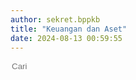 ```yaml
---
author: sekret.bppkb
title: "Keuangan dan Aset"
date: 2024-08-13 00:59:55
---
```


<script>
    const items = [
        {
            title: "Laporan LRA Tahun 2023",
            category: "Laporan Keuangan",
            link: "https://drive.google.com/file/d/1Emsczi_-IqZyLl2ew4i5U-iimvVdNzTe/preview",
            file: ""
        },
        {
            title: "Laporan CALK Tahun 2023",
            category: "Laporan Keuangan",
            link: "https://drive.google.com/file/d/14tTCrbMkxUQmlZJV4Tqfx_W_-FLrxGNz/preview",
            file: ""
        },
        {
            title: "Laporan Neraca Tahun 2023",
            category: "Laporan Keuangan",
            link: "https://drive.google.com/file/d/1VBiryQOg1U1fZvDGAKo1g70mTxBOJo-8/preview",
            file: ""
        },
        {
            title: "Laporan Keuangan Balitbang Tahun 2023",
            category: "Laporan Keuangan",
            link: "https://drive.google.com/file/d/1sRiVKjD1CjmrKboKbE7jyYB9SuR04jgG/preview",
            file: ""
        },
        {
            title: "Laporan Keuangan Balitbang Tahun 2022",
            category: "Laporan Keuangan",
            link: "https://drive.google.com/file/d/144qsd-2fAvmsNtUuRf2XZWpNiB44dQG0/preview",
            file: ""
        },
        {
            title: "Laporan Keuangan Balitbang Tahun 2021",
            category: "Laporan Keuangan",
            link: "https://drive.google.com/file/d/1Dg4hAnIoo_Xon_44c4Mw2qa7g2RbsrpD/preview",
            file: ""
        },
        {
            title: "Laporan Keuangan Balitbang Tahun 2020",
            category: "Laporan Keuangan",
            link: "https://drive.google.com/file/d/1gYMXvKYlm_xr9zN81e0Kn8JnU6TfYf4h/preview",
            file: ""
        },
        {
            title: "Laporan Aset Balitbang Tahun 2023",
            category: "Laporan Aset",
            link: "https://drive.google.com/file/d/11KE6FO4fKl-ICYJcnNWnU8P4NvsqGu1w/preview",
            file: ""
        },
        {
            title: "Laporan Aset Balitbang Tahun 2022",
            category: "Laporan Aset",
            link: "https://drive.google.com/file/d/1UMMvZv0aOKZMG-QwF5nDIKgiews_-SDq/preview",
            file: ""
        },
        {
            title: "Laporan Aset Balitbang Tahun 2021",
            category: "Laporan Aset",
            link: "https://drive.google.com/file/d/1tBhXgc9sy2ZQ1bH29inUvr4cx8s1Ii0d/preview",
            file: ""
        },
        {
            title: "Laporan Aset Balitbang Tahun 2020",
            category: "Laporan Aset",
            link: "https://drive.google.com/file/d/1OlX15WVDquXXIer2PYhEpGVz8DMBbp_2/preview",
            file: ""
        },
        {
            title: "RKA Balitbang Tahun 2024",
            category: "RKA dan DPA",
            link: "https://drive.google.com/file/d/1NBl6m4wHRvvBWhPBajgYppZoZD1VuL9M/preview",
            file: ""
        },
        {
            title: "DPA Balitbang Tahun 2024",
            category: "RKA dan DPA",
            link: "https://drive.google.com/file/d/1gdiOqefqnoHm22kn3WBEDR4-zMmIE5GM/preview",
            file: ""
        },
        {
            title: "RKA Balitbang Tahun 2023",
            category: "RKA dan DPA",
            link: "https://drive.google.com/file/d/1m8ZZfIyFeO0ErqX3FTlf3UDkTqJ7K6HW/preview",
            file: ""
        },
        {
            title: "DPA Balitbang Tahun 2023",
            category: "RKA dan DPA",
            link: "https://drive.google.com/file/d/1pWMzCoxQTWd8YI2l0rGKIlqJgnfYGRLk/preview",
            file: ""
        },
        {
            title: "DPA Balitbang Tahun 2022",
            category: "RKA dan DPA",
            link: "https://drive.google.com/file/d/1x8fz__U2sPy0YumqcQAqdAoPiBNUDrbB/preview",
            file: ""
        },
        {
            title: "DPA Balitbang Tahun 2021",
            category: "RKA dan DPA",
            link: "https://drive.google.com/file/d/1hfChBoF83fHCAWjwbYlbo-Ze5EUi_tIV/preview",
            file: ""
        },
        {
            title: "DPA Balitbang Tahun 2020",
            category: "RKA dan DPA",
            link: "https://drive.google.com/file/d/1kGbidHoNzILBu4QMApWBLRejpktOJQZI/preview",
            file: ""
        },
        {
            title: "DPA Balitbang Tahun 2019",
            category: "RKA dan DPA",
            link: "https://drive.google.com/file/d/1L-td5YK51Ua-t1g8BDfktUt1eqrzC9Xh/preview",
            file: ""
        },
        {
            title: "RKBMD dan RKPBMD 2023",
            category: "RKBMD dan RKPBMD",
            link: "https://drive.google.com/file/d/1UMMvZv0aOKZMG-QwF5nDIKgiews_-SDq/preview",
            file: ""
        },
        {
            title: "RKBMD dan RKPBMD 2024",
            category: "RKBMD dan RKPBMD",
            link: "https://drive.google.com/file/d/1T7u8z7Z4hp-JNE39u94Eg4I6JRHQodCX/preview",
            file: ""
        },
        {
            title: "Realisasi Keuangan Balitbang Tahun 2023",
            category: "Realisasi Keuangan",
            link: "https://drive.google.com/file/d/1EXx6Aby9zh3ZkpgNE20c2i0yI7HCpChK/preview",
            file: ""
        },
        {
            title: "Realisasi Keuangan Balitbang Tahun 2024",
            category: "Realisasi Keuangan",
            link: "https://drive.google.com/file/d/1ffvN5MFvzEJsTMU2P65Lfc-5MMhJJ5gv/preview",
            file: ""
        },
        {
            title: "KAK Kegiatan Arsip Dinamis",
            category: "KAK Kegiatan",
            link: ""
        },
        {
            title: "KAK Kegiatan Pendidikan dan Pelatihan Pegawai",
            category: "KAK Kegiatan",
            link: "https://drive.google.com/file/d/1gKLFR49DT5UcnusmaBvjAalsksGcCp9u/preview",
            file: ""
        },
        {
            title: "KAK Kegiatan Koordinasi dan Pelaksanaan Akuntansi SKPD",
            category: "KAK Kegiatan",
            link: "https://drive.google.com/file/d/1pBvwzJC-FeyZsOVdoSMQsCP4lDK2fAQA/preview",
            file: ""
        },
        {
            title: "KAK Kegiatan Penyediaan Barang Cetakan dan Penggandaan",
            category: "KAK Kegiatan",
            link: "https://drive.google.com/file/d/1nfxZ_dRk0zmb2CjNXpP6wguI-8hajYJU/preview",
            file: ""
        },
        {
            title: "KAK Penyediaan Peralatan dan Perlengkapan Kantor",
            category: "KAK Kegiatan",
            link: "https://drive.google.com/file/d/1Eirdq6rR-EtGQBbFA91Z0_SWu8CqdfOt/preview",
            file: ""
        },
        {
            title: "KAK Penyediaan Peralatan Rumah Tangga",
            category: "KAK Kegiatan",
            link: "https://drive.google.com/file/d/1CxyjVzL4p7qXqB69EZES-TRcTJgwD7vx/preview",
            file: ""
        }
    ];
</script>

<div class="flex justify-between items-center mb-4">
    <div class="flex items-center border-2 border-green-500 rounded-lg p-2 ml-auto" style="flex-shrink: 0;">
        <i class="fas fa-search text-green-500 text-xl"></i>
        <input type="text" placeholder="Cari" class="ml-2 text-green-500 text-xl outline-none" style="background: transparent; border: none; width: 150px;" id="searchInput">
        <div class="border-l-2 border-green-500 h-6 mx-4"></div>
        <div class="flex items-center cursor-pointer" id="categoryDropdownToggle">
            <i class="fas fa-filter text-green-500 text-xl"></i>
            <span id="selectedFilter" class="ml-2 text-green-500 text-xl truncate" style="max-width: 100px; width: 100px;"></span>
        </div>
    </div>
    <div class="relative">
        <div id="categoryDropdown" class="absolute right-0 mt-6 w-48 bg-white border border-gray-300 rounded-lg shadow-lg hidden" style="max-height: 200px; overflow-y: auto;">
            <div id="categoryList" class="list-none p-0 m-0"></div>
        </div>
    </div>
</div>

<div class="flex flex-wrap justify-start gap-12" id="information-list"></div>

<div class="flex justify-center mt-4" id="pagination"></div>
<style>
@media (max-width: 768px) {
    #information-list {
        justify-content: space-around;
    }
}
.pagination-button {
    margin: 0 5px;
    padding: 8px 12px;
    border: 1px solid #2F855A;
    border-radius: 5px;
    cursor: pointer;
    transition: background-color 0.3s, color 0.3s;
    color: #2F855A;
}
.pagination-button:hover {
    background-color: #2F855A;
    color: white;
}
.pagination-button.active {
    background-color: #2F855A;
    color: white;
}
.pagination-ellipsis {
    margin: 0 5px;
    padding: 8px 12px;
    color: #2F855A;
}
</style>

<script>
    const container = document.getElementById('information-list');
    const paginationContainer = document.getElementById('pagination');
    const categorySet = new Set();
    const itemsPerPage = 12;
    let currentPage = 1;
    let selectedCategory = 'All';

    function renderItems(filteredItems) {
        container.innerHTML = '';
        const start = (currentPage - 1) * itemsPerPage;
        const end = start + itemsPerPage;
        const paginatedItems = filteredItems.slice(start, end);

        if (paginatedItems.length === 0) {
            const noResultsDiv = document.createElement('div');
            noResultsDiv.className = 'w-full text-center text-gray-500';
            noResultsDiv.textContent = 'Tidak ada hasil yang cocok';
            container.appendChild(noResultsDiv);
        } else {
            paginatedItems.forEach(item => {
                const div = document.createElement('div');
                div.className = 'w-64 bg-white border border-gray-300 rounded-lg overflow-hidden shadow-lg m-2 flex flex-col';
                div.innerHTML = `
                    <div class="flex items-center justify-center w-full h-48 bg-gray-200">
                        ${item.file ? `<i class="fas fa-image fa-5x text-red-600"></i>` : `<i class="fas fa-file-pdf fa-5x text-red-600"></i>`}
                    </div>
                    <div class="p-4 bg-green-600 text-white flex-grow flex flex-col justify-between">
                        <p class="text-base font-semibold">${item.title}</p>
                        <div class="flex items-center mt-auto">
                            <i class="fas fa-file-alt mr-2"></i>
                            <span class="text-xs">${item.category}</span>
                        </div>
                    </div>
                    <button class="block p-4 bg-green-700 text-white text-center hover:bg-green-800 mt-auto no-underline" onclick="${item.file ? `openImgModal('${item.file}')` : `openPdfModal('${item.link}')`}">
                        <span class="text-sm font-semibold text-white">
                            Lihat Selengkapnya
                            <i class="fas fa-arrow-right"></i>
                        </span>
                    </button>
                `;
                container.appendChild(div);
            });
        }
        renderPagination(filteredItems.length);
    }

    function renderPagination(totalItems) {
        paginationContainer.innerHTML = '';
        const totalPages = Math.ceil(totalItems / itemsPerPage);
        const maxPagesToShow = 6;
        const halfMaxPagesToShow = Math.floor(maxPagesToShow / 2);

        let startPage = Math.max(1, currentPage - halfMaxPagesToShow);
        let endPage = Math.min(totalPages, currentPage + halfMaxPagesToShow);

        if (currentPage <= halfMaxPagesToShow) {
            endPage = Math.min(totalPages, maxPagesToShow);
        } else if (currentPage + halfMaxPagesToShow >= totalPages) {
            startPage = Math.max(1, totalPages - maxPagesToShow + 1);
        }

        if (startPage > 1) {
            paginationContainer.appendChild(createPaginationButton(1));
            if (startPage > 2) {
                paginationContainer.appendChild(createEllipsis());
            }
        }

        for (let i = startPage; i <= endPage; i++) {
            paginationContainer.appendChild(createPaginationButton(i));
        }

        if (endPage < totalPages) {
            if (endPage < totalPages - 1) {
                paginationContainer.appendChild(createEllipsis());
            }
            paginationContainer.appendChild(createPaginationButton(totalPages));
        }
    }

    function createPaginationButton(page) {
        const button = document.createElement('button');
        button.className = `pagination-button ${page === currentPage ? 'active' : ''}`;
        button.textContent = page;
        button.addEventListener('click', () => {
            currentPage = page;
            renderItems(items);
            window.scrollTo(0, 0);
        });
        return button;
    }

    function createEllipsis() {
        const ellipsis = document.createElement('span');
        ellipsis.className = 'pagination-ellipsis';
        ellipsis.textContent = '...';
        return ellipsis;
    }

    items.forEach(item => {
        categorySet.add(item.category);
    });

    const categoryList = document.getElementById('categoryList');
    const selectedFilter = document.getElementById('selectedFilter');

    const allDiv = document.createElement('div');
    allDiv.className = 'pl-4 p-1 pt-2 hover:bg-gray-100 cursor-pointer text-sm';
    allDiv.textContent = 'All';
    allDiv.addEventListener('click', () => {
        currentPage = 1;
        selectedCategory = 'All';
        selectedFilter.textContent = selectedCategory;
        renderItems(items);
        document.getElementById('categoryDropdown').classList.add('hidden');
        document.getElementById('categoryDropdownToggle').classList.remove('text-green-700');
    });
    categoryList.appendChild(allDiv);

    categorySet.forEach(category => {
        const div = document.createElement('div');
        div.className = 'pl-4 p-1 hover:bg-gray-100 cursor-pointer text-sm';
        div.style.overflow = 'hidden';
        div.textContent = category;
        div.addEventListener('click', () => {
            currentPage = 1;
            selectedCategory = category;
            selectedFilter.textContent = selectedCategory;
            const filteredItems = items.filter(item => item.category === category);
            renderItems(filteredItems);
            document.getElementById('categoryDropdown').classList.add('hidden');
            document.getElementById('categoryDropdownToggle').classList.remove('text-green-700');
        });
        categoryList.appendChild(div);
    });

    document.getElementById('categoryDropdownToggle').addEventListener('click', function(event) {
        const dropdown = document.getElementById('categoryDropdown');
        dropdown.classList.toggle('hidden');
        this.classList.toggle('text-green-700');
        event.stopPropagation();
    });

    document.addEventListener('click', function(event) {
        const dropdown = document.getElementById('categoryDropdown');
        const toggle = document.getElementById('categoryDropdownToggle');
        if (!dropdown.classList.contains('hidden') && !dropdown.contains(event.target) && !toggle.contains(event.target)) {
            dropdown.classList.add('hidden');
            toggle.classList.remove('text-green-700');
        }
    });

    document.getElementById('searchInput').addEventListener('input', function() {
        currentPage = 1;
        const searchTerm = this.value.toLowerCase();
        const filteredItems = items.filter(item => item.title.toLowerCase().includes(searchTerm));
        renderItems(filteredItems);
    });
    selectedFilter.textContent = selectedCategory;
    renderItems(items);
</script>

